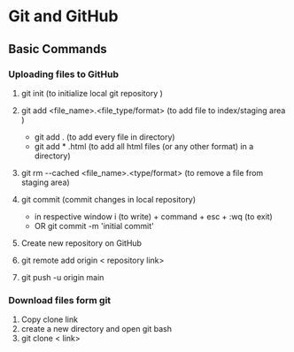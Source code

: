 # Git and GitHub

## Basic Commands

### Uploading files to GitHub 



1. git init   (to initialize local git repository )
2. git add <file_name>.<file_type/format>  (to add file to index/staging area )
   - git add .   (to add every file in directory)
   - git add * .html   (to add all html files (or any other format) in a directory)

3. git rm --cached <file_name>.<type/format>   (to remove a file from staging area)
4. git commit   (commit changes in local repository)
   - in respective window i (to write) + command + esc + :wq (to exit)
   - OR git commit -m 'initial commit'

5. Create new repository on GitHub
6. git remote add origin < repository link>   
7. git push -u origin main



### Download files form git

1. Copy clone link
2. create a new directory and open git bash
3. git clone < link>


